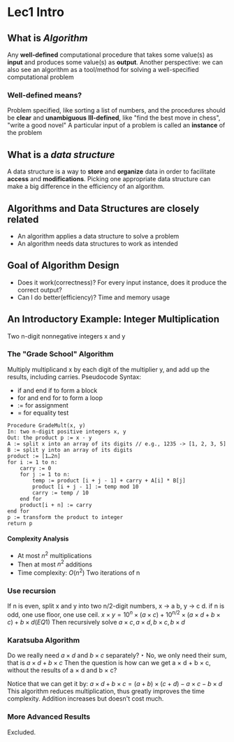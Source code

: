 # Lec1 Intro
## What is *Algorithm*
Any **well-defined** computational procedure that takes some value(s) as **input** and produces some value(s) as **output**.
Another perspective: we can also see an algorithm as a tool/method for 
solving a well-specified computational problem
### Well-defined means?
Problem specified, like sorting a list of numbers, and the procedures should be **clear** and **unambiguous**
**Ill-defined**, like "find the best move in chess", "write a good novel"
A particular input of a problem is called an **instance** of the problem

## What is a *data structure*
A data structure is a way to **store** and **organize** data in order to facilitate **access** and **modifications**.
Picking one appropriate data structure can make a big difference in the efficiency of an algorithm.

## Algorithms and Data Structures are closely related
- An algorithm applies a data structure to solve a problem
- An algorithm needs data structures to work as intended

## Goal of Algorithm Design
- Does it work(correctness)? For every input instance, does it produce the correct output?
- Can I do better(efficiency)? Time and memory usage

## An Introductory Example: Integer Multiplication
Two n-digit nonnegative integers x and y
### The "Grade School" Algorithm
Multiply multiplicand x by each digit of the multiplier y, and add up the results, including carries.
Pseudocode Syntax:
- if and end if to form a block
- for and end for to form a loop
- := for assignment
- = for equality test
```
Procedure GradeMult(x, y)
In: two n-digit positive integers x, y
Out: the product p := x · y
A := split x into an array of its digits // e.g., 1235 -> [1, 2, 3, 5]
B := split y into an array of its digits
product := [1…2n]
for i := 1 to n: 
    carry := 0
    for j := 1 to n: 
        temp := product [i + j - 1] + carry + A[i] * B[j] 
        product [i + j - 1] := temp mod 10
        carry := temp / 10
    end for
    product[i + n] := carry
end for
p := transform the product to integer
return p
```
#### Complexity Analysis
- At most $n^{2}$ multiplications
- Then at most $n^{2}$ additions
- Time complexity: $O(n^{2})$ Two iterations of n

### Use recursion
If n is even, split x and y into two n/2-digit numbers, x -> a b, y -> c d.
if n is odd, one use floor, one use ceil.
$x × y = 10^{n} × (a × c) + 10^{n/2} × (a × d + b × c) + b × d (EQ1)$
Then recursively solve $a × c, a × d, b × c, b × d$

### Karatsuba Algorithm
Do we really need $a × d$ and $b × c$ separately?
‣ No, we only need their sum, that is $a × d + b × c$
Then the question is how can we get a × d + b × c, without the results of a × d and b × c?

Notice that we can get it by: $a × d + b × c = (a + b) × (c + d) - a × c - b × d$
This algorithm reduces multiplication, thus greatly improves the time complexity.
Addition increases but doesn't cost much.

### More Advanced Results
Excluded.
